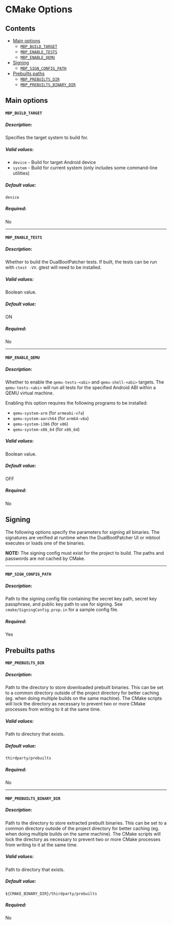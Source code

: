 # CMake Options

## Contents

* [Main options](#main-options)
    * [`MBP_BUILD_TARGET`](#mbp_build_target)
    * [`MBP_ENABLE_TESTS`](#mbp_enable_tests)
    * [`MBP_ENABLE_QEMU`](#mbp_enable_qemu)
* [Signing](#signing)
    * [`MBP_SIGN_CONFIG_PATH`](#mbp_sign_config_path)
* [Prebuilts paths](#prebuilts-paths)
    * [`MBP_PREBUILTS_DIR`](#mbp_prebuilts_dir)
    * [`MBP_PREBUILTS_BINARY_DIR`](#mbp_prebuilts_binary_dir)


## Main options

#### `MBP_BUILD_TARGET`

##### Description:

Specifies the target system to build for.

##### Valid values:

- `device` - Build for target Android device
- `system` - Build for current system (only includes some command-line utilities)

##### Default value:

`device`

##### Required:

No

---

#### `MBP_ENABLE_TESTS`

##### Description:

Whether to build the DualBootPatcher tests. If built, the tests can be run with `ctest -VV`. gtest will need to be installed.

##### Valid values:

Boolean value.

##### Default value:

ON

##### Required:

No

---

#### `MBP_ENABLE_QEMU`

##### Description:

Whether to enable the `qemu-tests-<abi>` and `qemu-shell-<abi>` targets. The `qemu-tests-<abi>` will run all tests for the specified Android ABI within a QEMU virtual machine.

Enabling this option requires the following programs to be installed:
- `qemu-system-arm` (for `armeabi-v7a`)
- `qemu-system-aarch64` (for `arm64-v8a`)
- `qemu-system-i386` (for `x86`)
- `qemu-system-x86_64` (for `x86_64`)

##### Valid values:

Boolean value.

##### Default value:

OFF

##### Required:

No


## Signing

The following options specify the parameters for signing all binaries. The signatures are verified at runtime when the DualBootPatcher UI or mbtool executes or loads one of the binaries.

**NOTE:** The signing config must exist for the project to build. The paths and passwords are *not* cached by CMake.

---

#### `MBP_SIGN_CONFIG_PATH`

##### Description:

Path to the signing config file containing the secret key path, secret key passphrase, and public key path to use for signing. See `cmake/SigningConfig.prop.in` for a sample config file.

##### Required:

Yes


## Prebuilts paths

#### `MBP_PREBUILTS_DIR`

##### Description:

Path to the directory to store downloaded prebuilt binaries. This can be set to a common directory outside of the project directory for better caching (eg. when doing multiple builds on the same machine). The CMake scripts will lock the directory as necessary to prevent two or more CMake processes from writing to it at the same time.

##### Valid values:

Path to directory that exists.

##### Default value:

`thirdparty/prebuilts`

##### Required:

No

---

#### `MBP_PREBUILTS_BINARY_DIR`

##### Description:

Path to the directory to store extracted prebuilt binaries. This can be set to a common directory outside of the project directory for better caching (eg. when doing multiple builds on the same machine). The CMake scripts will lock the directory as necessary to prevent two or more CMake processes from writing to it at the same time.

##### Valid values:

Path to directory that exists.

##### Default value:

`${CMAKE_BINARY_DIR}/thirdparty/prebuilts`

##### Required:

No
